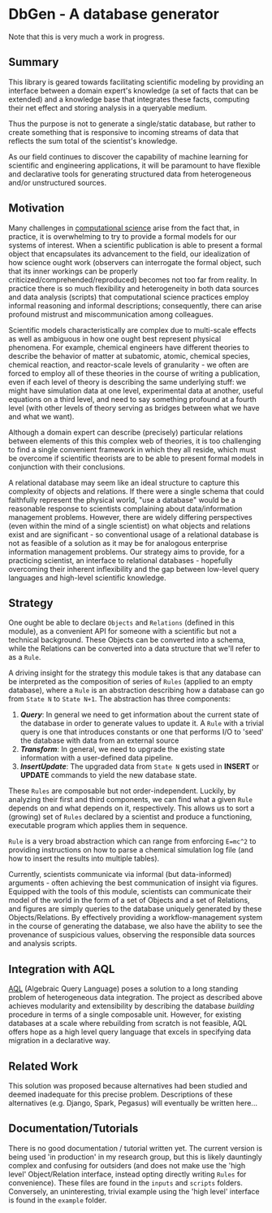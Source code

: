 # DbGen - A database generator

Note that this is very much a work in progress.

## Summary

This library is geared towards facilitating scientific modeling by providing an
interface between a domain expert's knowledge (a set of facts that can be
extended) and a knowledge base that integrates these facts, computing their net
effect and storing analysis in a queryable medium.

Thus the purpose is not to generate a single/static database, but rather to
create something that is responsive to incoming streams of data that reflects
the sum total of the scientist's knowledge.

As our field continues to discover the capability of machine learning for scientific and
engineering applications, it will be paramount to have flexible and declarative
tools for generating structured data from heterogeneous and/or unstructured
sources.

## Motivation

Many challenges in [computational science](https://www.biorxiv.org/content/early/2017/02/28/045104)
arise from the fact that, in practice, it is overwhelming to try to provide a
formal models for our systems of interest. When a scientific publication is able to
present a formal object that encapsulates its advancement to the field, our
idealization of how science ought work (observers can interrogate the formal object,
such that its inner workings can be properly criticized/comprehended/reproduced)
becomes not too far from reality. In practice there is so much flexibility and
heterogeneity in both data sources and data analysis (scripts) that computational
science practices employ informal reasoning and informal descriptions;
consequently, there can arise profound mistrust and miscommunication among
colleagues.

Scientific models characteristically are complex due to multi-scale
effects as well as ambiguous in how one ought best represent physical phenomena. For
example, chemical engineers have different theories to describe the behavior of
matter at subatomic, atomic, chemical species, chemical reaction, and reactor-scale
levels of granularity - we often are forced to employ all of these theories in
the course of writing a publication, even if each level of theory is describing
the same underlying stuff: we might have simulation data at one level, experimental
data at another, useful equations on a third level, and need to say something
profound at a fourth level (with other levels of theory serving as bridges between
what we have and what we want).

Although a domain expert can describe (precisely) particular relations between
elements of this this complex web of theories, it is too challenging to find a
single convenient framework in which they all reside, which must be overcome if
scientific theorists are to be able to present formal models in conjunction with
their conclusions.

A relational database may seem like an ideal structure to capture this complexity
of objects and relations. If there were a single schema that could faithfully represent the physical world,
"use a database" would be a reasonable response to scientists complaining about data/information management problems.
However, there are widely differing perspectives (even within the mind of a single
scientist) on what objects and relations exist and are significant -
so conventional usage of a relational database is not as feasible of a solution
as it may be for analogous enterprise information management problems.
Our strategy aims to provide, for a practicing scientist, an interface to relational databases -
hopefully overcoming their inherent inflexibility and the gap between low-level query
languages and high-level scientific knowledge.


## Strategy
One ought be able to declare `Objects` and `Relations` (defined in
this module), as a convenient API for someone with a scientific but not a
technical background. These Objects can be converted into a schema, while the
Relations can be converted into a data structure that we'll refer to as a `Rule`.

A driving insight for the strategy this module takes is that any database can be
interpreted as the composition of series of `Rules` (applied to an empty database),
where a `Rule` is an abstraction describing how a database can go from `State N` to `State N+1`. The abstraction
has three components:
1. _**Query**_: In general we need to get information about the current state of
the database in order to generate values to update it. A `Rule` with a trivial
query is one that introduces constants or one that performs I/O to 'seed' the
database with data from an external source
2. _**Transform**_: In general, we need to upgrade the existing state information
with a user-defined data pipeline.
3. _**InsertUpdate**_: The upgraded data from `State N` gets used in **INSERT** or  
**UPDATE** commands to yield the new database state.

These `Rules` are composable but not order-independent. Luckily, by analyzing their
first and third components, we can find what a given `Rule` depends on and what
depends on it, respectively. This allows us to sort a (growing) set of `Rules`
declared by a scientist and produce a functioning, executable program which
applies them in sequence.

`Rule` is a very broad abstraction which can range from enforcing `E=mc^2` to
providing instructions on how to parse a chemical simulation log file (and how to
insert the results into multiple tables).

Currently, scientists communicate via informal (but data-informed) arguments -
often achieving the best communication of insight via figures. Equipped with the
tools of this module, scientists can communicate their model of the world in the
form of a set of Objects and a set of Relations, and figures are simply queries
to the database uniquely generated by these Objects/Relations. By effectively
providing a workflow-management system in the course of generating the database,
we also have the ability to see the provenance of suspicious values, observing
the responsible data sources and analysis scripts.

## Integration with AQL

[AQL](http://catinf.com/) (Algebraic Query Language) poses a solution to a long standing problem of
heterogeneous data integration. The project as described above achieves modularity
and extensibility by describing the database *building* procedure in terms of a
single composable unit. However, for existing databases at a scale where rebuilding from scratch is not feasible, AQL offers hope as a high level query language that excels in specifying data migration in a declarative way.

## Related Work

This solution was proposed because alternatives had been studied and deemed inadequate for this precise problem. Descriptions of these alternatives (e.g. Django, Spark, Pegasus) will eventually be written here...

## Documentation/Tutorials

There is no good documentation / tutorial written yet. The current version is being
used 'in production' in my research group, but this is likely dauntingly complex and
confusing for outsiders (and does not make use the 'high level' Object/Relation
interface, instead opting directly writing `Rules` for convenience).
These files are found in the `inputs` and `scripts` folders. Conversely, an
uninteresting, trivial example using the 'high level' interface is found in the
`example` folder.
